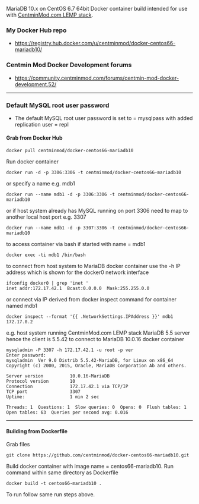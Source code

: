 MariaDB 10.x on CentOS 6.7 64bit Docker container build intended for use with [CentminMod.com LEMP stack](http://centminmod.com). 

### My Docker Hub repo

* https://registry.hub.docker.com/u/centminmod/docker-centos66-mariadb10/

### Centmin Mod Docker Development forums

* https://community.centminmod.com/forums/centmin-mod-docker-development.52/

---
### Default MySQL root user password 

* The default MySQL root user password is set to = mysqlpass with added replication user = repl

#### Grab from Docker Hub

    docker pull centminmod/docker-centos66-mariadb10

Run docker container

    docker run -d -p 3306:3306 -t centminmod/docker-centos66-mariadb10

or specify a name e.g. mdb1

    docker run --name mdb1 -d -p 3306:3306 -t centminmod/docker-centos66-mariadb10

or if host system already has MySQL running on port 3306 need to map to another local host port e.g. 3307

    docker run --name mdb1 -d -p 3307:3306 -t centminmod/docker-centos66-mariadb10

to access container via bash if started with name = mdb1

    docker exec -ti mdb1 /bin/bash

to connect from host system to MariaDB docker container use the -h IP address which is shown for the docker0 network interface

    ifconfig docker0 | grep 'inet '
    inet addr:172.17.42.1  Bcast:0.0.0.0  Mask:255.255.0.0

or connect via IP derived from docker inspect command for container named mdb1

    docker inspect --format '{{ .NetworkSettings.IPAddress }}' mdb1
    172.17.0.2

e.g. host system running CentminMod.com LEMP stack MariaDB 5.5 server hence the client is 5.5.42 to connect to MariaDB 10.0.16 docker container

    mysqladmin -P 3307 -h 172.17.42.1 -u root -p ver
    Enter password: 
    mysqladmin  Ver 9.0 Distrib 5.5.42-MariaDB, for Linux on x86_64
    Copyright (c) 2000, 2015, Oracle, MariaDB Corporation Ab and others.
    
    Server version          10.0.16-MariaDB
    Protocol version        10
    Connection              172.17.42.1 via TCP/IP
    TCP port                3307
    Uptime:                 1 min 2 sec
    
    Threads: 1  Questions: 1  Slow queries: 0  Opens: 0  Flush tables: 1  Open tables: 63  Queries per second avg: 0.016

---

#### Building from Dockerfile

Grab files

    git clone https://github.com/centminmod/docker-centos66-mariadb10.git

Build docker container with image name = centos66-mariadb10. Run command within same directory as Dockerfile

    docker build -t centos66-mariadb10 .

To run follow same run steps above.

